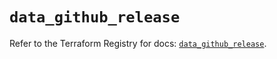 # `data_github_release`

Refer to the Terraform Registry for docs: [`data_github_release`](https://registry.terraform.io/providers/integrations/github/5.43.0/docs/data-sources/release).
